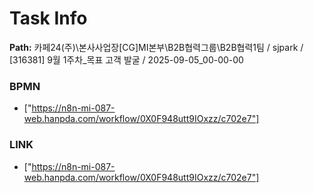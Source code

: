 # Task Info

**Path:** 카페24(주)\본사사업장\[CG]MI본부\B2B협력그룹\B2B협력1팀 / sjpark / [316381] 9월 1주차_목표 고객 발굴 / 2025-09-05_00-00-00

### BPMN
- ["https://n8n-mi-087-web.hanpda.com/workflow/0X0F948utt9IOxzz/c702e7"]

### LINK
- ["https://n8n-mi-087-web.hanpda.com/workflow/0X0F948utt9IOxzz/c702e7"]

